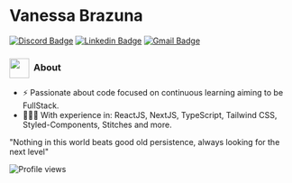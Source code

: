 # Vanessa Brazuna

[![Discord Badge](https://img.shields.io/badge/-Vanessa%20Brazuna-386dbd?style=flat-square&labelColor=386dbd&logo=discord&logoColor=white&link=https://.com/BrazunaVanessa)](https://discord.com/channels/@me) 
[![Linkedin Badge](https://img.shields.io/badge/-Vanessa%20Brazuna-00875f?style=flat-square&logo=Linkedin&logoColor=white&link=https://www.linkedin.com/in/vanessabrazuna/)](https://www.linkedin.com/in/vanessabrazuna/) 
[![Gmail Badge](https://img.shields.io/badge/-brazuna.nessa@gmail.com-009ddd?style=flat-square&logo=Gmail&logoColor=white&link=mailto:brazuna.nessa@gmail.com)](mailto:brazuna.nessa@gmail.com) 

### <img align="center" src="https://media2.giphy.com/media/QssGEmpkyEOhBCb7e1/giphy.gif?cid=ecf05e47a0n3gi1bfqntqmob8g9aid1oyj2wr3ds3mg700bl&rid=giphy.gif" width ="35"/> &nbsp;About

- ⚡ Passionate about code focused on continuous learning aiming to be FullStack.
- 👨🏻‍💻 With experience in: ReactJS, NextJS, TypeScript, Tailwind CSS, Styled-Components, Stitches and more.

"Nothing in this world beats good old persistence, always looking for the next level"

<p align="left"> <img src="https://komarev.com/ghpvc/?username=vanessabrazuna&color=00875f" alt="Profile views" /> </p>


